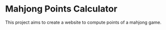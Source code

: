 # Mahjong Points Calculator

This project aims to create a website to compute points of a mahjong game.

